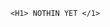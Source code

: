 <HTML>

<HEAD> 
  <TITLE>V I V E Q </TITLE>
</HEAD>


<BODY>
    
    <H1> NOTHIN YET </1>
    
</BODY>

</HTML>
